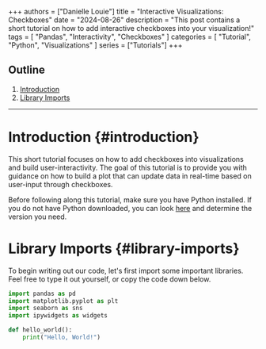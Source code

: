 +++
authors = ["Danielle Louie"]
title = "Interactive Visualizations: Checkboxes"
date = "2024-08-26"
description = "This post contains a short tutorial on how to add interactive checkboxes into your visualization!"
tags = [
    "Pandas", "Interactivity", "Checkboxes"
]
categories = [
    "Tutorial", "Python", "Visualizations"
]
series = ["Tutorials"]
+++

## Outline
1. [Introduction](#introduction)
2. [Library Imports](#library-imports)
---

# Introduction {#introduction}
This short tutorial focuses on how to add checkboxes into visualizations and build user-interactivity. The goal of this tutorial is to provide you with guidance on how to build a plot that can update data in real-time based on user-input through checkboxes. 

Before following along this tutorial, make sure you have Python installed. If you do not have Python downloaded, you can look <a href="https://www.python.org/downloads/" target="_blank" rel="noopener noreferrer">here</a> and determine the version you need. 

# Library Imports {#library-imports}
To begin writing out our code, let's first import some important libraries. Feel free to type it out yourself, or copy the code down below.

```python
import pandas as pd
import matplotlib.pyplot as plt 
import seaborn as sns
import ipywidgets as widgets
```

```python
def hello_world():
    print("Hello, World!")
```